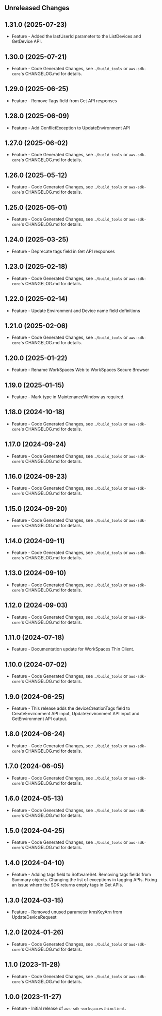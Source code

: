 Unreleased Changes
------------------

1.31.0 (2025-07-23)
------------------

* Feature - Added the lastUserId parameter to the ListDevices and GetDevice API.

1.30.0 (2025-07-21)
------------------

* Feature - Code Generated Changes, see `./build_tools` or `aws-sdk-core`'s CHANGELOG.md for details.

1.29.0 (2025-06-25)
------------------

* Feature - Remove Tags field from Get API responses

1.28.0 (2025-06-09)
------------------

* Feature - Add ConflictException to UpdateEnvironment API

1.27.0 (2025-06-02)
------------------

* Feature - Code Generated Changes, see `./build_tools` or `aws-sdk-core`'s CHANGELOG.md for details.

1.26.0 (2025-05-12)
------------------

* Feature - Code Generated Changes, see `./build_tools` or `aws-sdk-core`'s CHANGELOG.md for details.

1.25.0 (2025-05-01)
------------------

* Feature - Code Generated Changes, see `./build_tools` or `aws-sdk-core`'s CHANGELOG.md for details.

1.24.0 (2025-03-25)
------------------

* Feature - Deprecate tags field in Get API responses

1.23.0 (2025-02-18)
------------------

* Feature - Code Generated Changes, see `./build_tools` or `aws-sdk-core`'s CHANGELOG.md for details.

1.22.0 (2025-02-14)
------------------

* Feature - Update Environment and Device name field definitions

1.21.0 (2025-02-06)
------------------

* Feature - Code Generated Changes, see `./build_tools` or `aws-sdk-core`'s CHANGELOG.md for details.

1.20.0 (2025-01-22)
------------------

* Feature - Rename WorkSpaces Web to WorkSpaces Secure Browser

1.19.0 (2025-01-15)
------------------

* Feature - Mark type in MaintenanceWindow as required.

1.18.0 (2024-10-18)
------------------

* Feature - Code Generated Changes, see `./build_tools` or `aws-sdk-core`'s CHANGELOG.md for details.

1.17.0 (2024-09-24)
------------------

* Feature - Code Generated Changes, see `./build_tools` or `aws-sdk-core`'s CHANGELOG.md for details.

1.16.0 (2024-09-23)
------------------

* Feature - Code Generated Changes, see `./build_tools` or `aws-sdk-core`'s CHANGELOG.md for details.

1.15.0 (2024-09-20)
------------------

* Feature - Code Generated Changes, see `./build_tools` or `aws-sdk-core`'s CHANGELOG.md for details.

1.14.0 (2024-09-11)
------------------

* Feature - Code Generated Changes, see `./build_tools` or `aws-sdk-core`'s CHANGELOG.md for details.

1.13.0 (2024-09-10)
------------------

* Feature - Code Generated Changes, see `./build_tools` or `aws-sdk-core`'s CHANGELOG.md for details.

1.12.0 (2024-09-03)
------------------

* Feature - Code Generated Changes, see `./build_tools` or `aws-sdk-core`'s CHANGELOG.md for details.

1.11.0 (2024-07-18)
------------------

* Feature - Documentation update for WorkSpaces Thin Client.

1.10.0 (2024-07-02)
------------------

* Feature - Code Generated Changes, see `./build_tools` or `aws-sdk-core`'s CHANGELOG.md for details.

1.9.0 (2024-06-25)
------------------

* Feature - This release adds the deviceCreationTags field to CreateEnvironment API input, UpdateEnvironment API input and GetEnvironment API output.

1.8.0 (2024-06-24)
------------------

* Feature - Code Generated Changes, see `./build_tools` or `aws-sdk-core`'s CHANGELOG.md for details.

1.7.0 (2024-06-05)
------------------

* Feature - Code Generated Changes, see `./build_tools` or `aws-sdk-core`'s CHANGELOG.md for details.

1.6.0 (2024-05-13)
------------------

* Feature - Code Generated Changes, see `./build_tools` or `aws-sdk-core`'s CHANGELOG.md for details.

1.5.0 (2024-04-25)
------------------

* Feature - Code Generated Changes, see `./build_tools` or `aws-sdk-core`'s CHANGELOG.md for details.

1.4.0 (2024-04-10)
------------------

* Feature - Adding tags field to SoftwareSet. Removing tags fields from Summary objects. Changing the list of exceptions in tagging APIs. Fixing an issue where the SDK returns empty tags in Get APIs.

1.3.0 (2024-03-15)
------------------

* Feature - Removed unused parameter kmsKeyArn from UpdateDeviceRequest

1.2.0 (2024-01-26)
------------------

* Feature - Code Generated Changes, see `./build_tools` or `aws-sdk-core`'s CHANGELOG.md for details.

1.1.0 (2023-11-28)
------------------

* Feature - Code Generated Changes, see `./build_tools` or `aws-sdk-core`'s CHANGELOG.md for details.

1.0.0 (2023-11-27)
------------------

* Feature - Initial release of `aws-sdk-workspacesthinclient`.

